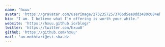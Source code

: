 ```yaml
---
name: 'hxuu'
avatar: 'https://gravatar.com/userimage/273235725/3766d5ea0dd3480c084eb67d774b70ba.jpeg?size=256'
bio: "I am. I believe what I'm offering is worth your while."
website: 'https://hxuu.github.io/blog/'
twitter: 'https://twitter.com/hxuu0'
github: 'https://github.com/hxuu'
mail: 'an.mokhtari@esi-sba.dz'
---
```

